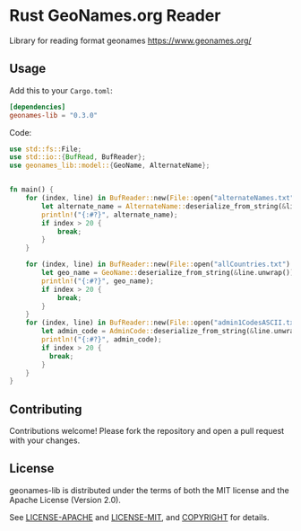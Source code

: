# Rust GeoNames.org Reader #

Library for reading format geonames
https://www.geonames.org/

## Usage ##

Add this to your `Cargo.toml`:

```toml
[dependencies]
geonames-lib = "0.3.0"
```
Code:

```rust
use std::fs::File;
use std::io::{BufRead, BufReader};
use geonames_lib::model::{GeoName, AlternateName};


fn main() {
    for (index, line) in BufReader::new(File::open("alternateNames.txt").unwrap()).lines().enumerate() {
        let alternate_name = AlternateName::deserialize_from_string(&line.unwrap()).unwrap();
        println!("{:#?}", alternate_name);
        if index > 20 {
            break;
        }
    }

    for (index, line) in BufReader::new(File::open("allCountries.txt").unwrap()).lines().enumerate() {
        let geo_name = GeoName::deserialize_from_string(&line.unwrap()).unwrap();
        println!("{:#?}", geo_name);
        if index > 20 {
            break;
        }
    }
    for (index, line) in BufReader::new(File::open("admin1CodesASCII.txt").unwrap()).lines().enumerate() {
        let admin_code = AdminCode::deserialize_from_string(&line.unwrap()).unwrap();
        println!("{:#?}", admin_code);
        if index > 20 {
          break;
        }
    }
}
```

## Contributing ##

Contributions welcome! Please fork the repository and open a pull request
with your changes.

## License ##

geonames-lib is distributed under the terms of both the MIT license and the
Apache License (Version 2.0).

See [LICENSE-APACHE](LICENSE-APACHE) and [LICENSE-MIT](LICENSE-MIT), and
[COPYRIGHT](COPYRIGHT) for details.


